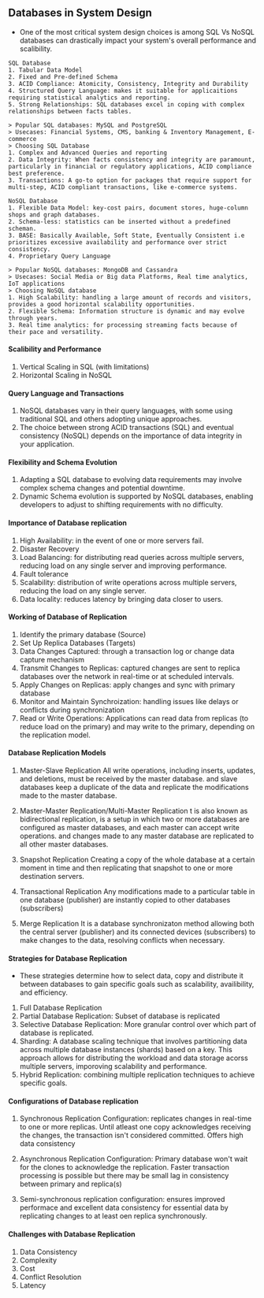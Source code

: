 ## Databases in System Design

* One of the most critical system design choices is among SQL Vs NoSQL databases can drastically impact your system's overall performance and scalibility.

```
SQL Database
1. Tabular Data Model
2. Fixed and Pre-defined Schema
3. ACID Compliance: Atomicity, Consistency, Integrity and Durability
4. Structured Query Language: makes it suitable for applicaitions requiring statistical analytics and reporting.
5. Strong Relationships: SQL databases excel in coping with complex relationships between facts tables.

> Popular SQL databases: MySQL and PostgreSQL
> Usecases: Financial Systems, CMS, banking & Inventory Management, E-commerce
> Choosing SQL Database
1. Complex and Advanced Queries and reporting
2. Data Integrity: When facts consistency and integrity are paramount, particularly in financial or regulatory applications, ACID compliance best preference.
3. Transactions: A go-to option for packages that require support for multi-step, ACID compliant transactions, like e-commerce systems.
```

```
NoSQL Database
1. Flexible Data Model: key-cost pairs, document stores, huge-column shops and graph databases.
2. Schema-less: statistics can be inserted without a predefined scheman.
3. BASE: Basically Available, Soft State, Eventually Consistent i.e prioritizes excessive availability and performance over strict consistency.
4. Proprietary Query Language

> Popular NoSQL databases: MongoDB and Cassandra
> Usecases: Social Media or Big data Platforms, Real time analytics, IoT applications
> Choosing NoSQL database
1. High Scalability: handling a large amount of records and visitors, provides a good horizontal scalability opportunities.
2. Flexible Schema: Information structure is dynamic and may evolve through years.
3. Real time analytics: for processing streaming facts because of their pace and versatility.
```

#### Scalibility and Performance

1. Vertical Scaling in SQL (with limitations)
2. Horizontal Scaling in NoSQL

#### Query Language and Transactions
1. NoSQL databases vary in their query languages, with some using traditional SQL and others adopting unique approaches.
2. The choice between strong ACID transactions (SQL) and eventual consistency (NoSQL) depends on the importance of data integrity in your application.

#### Flexibility and Schema Evolution
1. Adapting a SQL database to evolving data requirements may involve complex schema changes and potential downtime.
2. Dynamic Schema evolution is supported by NoSQL databases, enabling developers to adjust to shifting requirements with no difficulty.

#### Importance of Database replication
1. High Availability: in the event of one or more servers fail.
2. Disaster Recovery
3. Load Balancing: for distributing read queries across multiple servers, reducing load on any single server and improving performance.
4. Fault tolerance
5. Scalability: distribution of write operations across multiple servers, reducing the load on any single server.
6. Data locality: reduces latency by bringing data closer to users.

#### Working of Database of Replication
1. Identify the primary database (Source)
2. Set Up Replica Databases (Targets)
3. Data Changes Captured: through a transaction log or change data capture mechanism
4. Transmit Changes to Replicas: captured changes are sent to replica databases over the network in real-time or at scheduled intervals.
5. Apply Changes on Replicas: apply changes and sync with primary database
6. Monitor and Maintain Synchroization: handling issues like delays or conflicts during synchronization
7. Read or Write Operations: Applications can read data from replicas (to reduce load on the primary) and may write to the primary, depending on the replication model.

#### Database Replication Models

1. Master-Slave Replication
All write operations, including inserts, updates, and deletions, must be received by the master database. and slave databases keep a duplicate of the data and replicate the modifications made to the master database.

2. Master-Master Replication/Multi-Master Replication
t is also known as bidirectional replication, is a setup in which two or more databases are configured as master databases, and each master can accept write operations. and changes made to any master database are replicated to all other master databases.

3. Snapshot Replication
Creating a copy of the whole database at a certain moment in time and then replicating that snapshot to one or more destination servers.

4. Transactional Replication
Any modifications made to a particular table in one database (publisher) are instantly copied to other databases (subscribers)

5. Merge Replication
It is a database synchronizaton method allowing both the central server (publisher) and its connected devices (subscribers) to make changes to the data, resolving conflicts when necessary.

#### Strategies for Database Replication

* These strategies determine how to select data, copy and distribute it between databases to gain specific goals such as scalability, availibility, and efficiency.

1. Full Database Replication
2. Partial Database Replication: Subset of database is replicated
3. Selective Database Replication: More granular control over which part of database is replicated.
4. Sharding: A database scaling technique that involves partitioning data across multiple database instances (shards) based on a key. This approach allows for distributing the workload and data storage acorss multiple servers, imporoving scalability and performance.
5. Hybrid Replication: combining multiple replication techniques to achieve specific goals.

#### Configurations of Database replication
1. Synchronous Replication Configuration: replicates changes in real-time to one or more replicas. Until atleast one copy acknowledges receiving the changes, the transaction isn't considered committed. Offers high data consistency

2. Asynchronous Replication Configuration: Primary database won't wait for the clones to acknowledge the replication. Faster transaction processing is possible but there may be small lag in consistency between primary and replica(s)

3. Semi-synchronous replication configuration: ensures improved performace and excellent data consistency for essential data by replicating changes to at least oen replica synchronously.

#### Challenges with Database Replication
1. Data Consistency
2. Complexity
3. Cost
4. Conflict Resolution
5. Latency